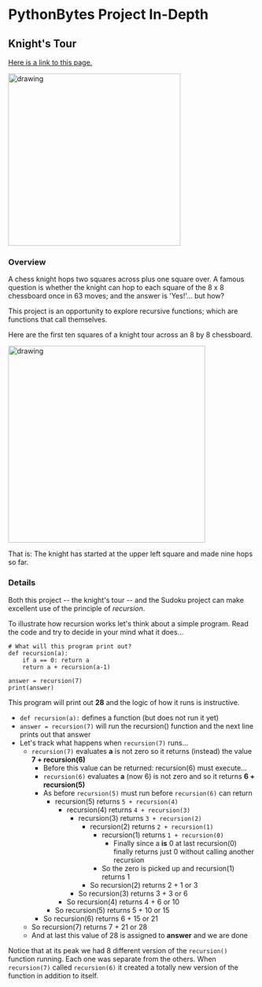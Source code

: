 # PythonBytes Project In-Depth


## Knight's Tour


[Here is a link to this page.](https://github.com/robfatland/pythonbytes/tree/master/projects/knight#pythonbytes-project-in-depth)


<img src="https://github.com/robfatland/pythonbytes/blob/master/projects/knight/knight.png" alt="drawing" width="350"/>


### Overview

A chess knight hops two squares across plus one square over. A famous question is whether the knight can hop to each 
square of the 8 x 8 chessboard once in 63 moves; and the answer is 'Yes!'... but how? 


This project is an opportunity to explore recursive functions; which are functions that call themselves. 


Here are the first ten squares of a knight tour across an 8 by 8 chessboard.


<img src="https://github.com/robfatland/pythonbytes/blob/master/projects/knight/tour10.png" alt="drawing" width="400"/>


That is: The knight has started at the upper left square and made nine hops so far. 


### Details


Both this project -- the knight's tour -- and the Sudoku project can make excellent use of the principle of *recursion*.


To illustrate how recursion works let's think about a simple program. Read the code and try to decide in your mind what it does...


```
# What will this program print out? 
def recursion(a): 
    if a == 0: return a
    return a + recursion(a-1)
    
answer = recursion(7)
print(answer)
```

This program will print out **28** and the logic of how it runs is instructive. 

* ```def recursion(a):``` defines a function (but does not run it yet)
* ```answer = recursion(7)``` will run the recursion() function and the next line prints out that answer
* Let's track what happens when ```recursion(7)``` runs...
  * ```recursion(7)``` evaluates **a** is not zero so it returns (instead) the value **7 + recursion(6)**
    * Before this value can be returned: recursion(6) must execute...
    * ```recursion(6)``` evaluates **a** (now 6) is not zero and so it returns **6 + recursion(5)**
    * As before ```recursion(5)``` must run before ```recursion(6)``` can return
      * recursion(5) returns ```5 + recursion(4)```
        * recursion(4) returns ```4 + recursion(3)```
          * recursion(3) returns ```3 + recursion(2)```
            * recursion(2) returns ```2 + recursion(1)```
              * recursion(1) returns ```1 + recursion(0)```
                * Finally since a **is** 0 at last recursion(0) finally returns just 0 without calling another recursion
              * So the zero is picked up and recursion(1) returns 1
            * So recursion(2) returns 2 + 1 or 3
          * So recursion(3) returns 3 + 3 or 6
        * So recursion(4) returns 4 + 6 or 10
      * So recursion(5) returns 5 + 10 or 15
    * So recursion(6) returns 6 + 15 or 21
  * So recursion(7) returns 7 + 21 or 28
  * And at last this value of 28 is assigned to **answer** and we are done
  
Notice that at its peak we had 8 different version of the ```recursion()``` function running. Each one was 
separate from the others. When ```recursion(7)``` called ```recursion(6)``` it created a totally new version
of the function in addition to itself. 

